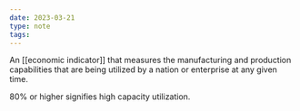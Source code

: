 ```yaml
---
date: 2023-03-21
type: note
tags: 
---
```


An [[economic indicator]] that measures the manufacturing and production capabilities that are being utilized by a nation or enterprise at any given time.

80% or higher signifies high capacity utilization.
